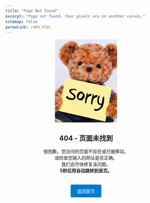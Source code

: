 ```yaml
---
title: "Page Not Found"
excerpt: "Page not found. Your pixels are in another canvas."
sitemap: false
permalink: /404.html
---
```


<div align="center">
  <img src="../assets/images/404.jpg" alt="404 Not Found">
</div>

<h2 align="center">404 - 页面未找到</h2>

<p align="center">
  很抱歉，您访问的页面不存在或已被移动。<br>
  请检查您输入的网址是否正确。<br>
  我们会尽快修复该问题。<br>
  <strong>5秒后将自动跳转到首页。</strong>
</p>

<div align="center">
  <a href="/" style="display:inline-block;margin-top:20px;padding:10px 20px;background:#007acc;color:#fff;text-decoration:none;border-radius:4px;">返回首页</a>
</div>

<script>
  setTimeout(function() {
    window.location.href = "/";
  }, 5000);
</script>